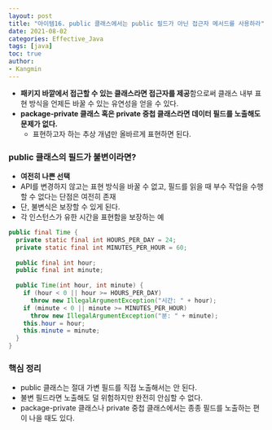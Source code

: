 ```yaml
---
layout: post
title: "아이템16. public 클래스에서는 public 필드가 아닌 접근자 메서드를 사용하라"
date: 2021-08-02
categories: Effective_Java
tags: [java]
toc: true
author:
- Kangmin
---
```


- **패키지 바깥에서 접근할 수 있는 클래스라면 접근자를 제공**함으로써 클래스 내부 표현 방식을 언제든 바꿀 수 있는 유연성을 얻을 수 있다.
- **package-private 클래스 혹은 private 중첩 클래스라면 데이터 필드를 노출해도 문제가 없다.**
  - 표현하고자 하는 추상 개념만 올바르게 표현하면 된다.



### public 클래스의 필드가 불변이라면?

- **여전히 나쁜 선택**
- API를 변경하지 않고는 표현 방식을 바꿀 수 없고, 필드를 읽을 때 부수 작업을 수행할 수 없다는 단점은 여전히 존재
- 단, 불변식은 보장할 수 있게 된다.
- 각 인스턴스가 유한 시간을 표현함을 보장하는 예

```java
public final Time {
  private static final int HOURS_PER_DAY = 24;
  private static final int MINUTES_PER_HOUR = 60;
  
  public final int hour;
  public final int minute;
  
  public Time(int hour, int minute) {
    if (hour < 0 || hour >= HOURS_PER_DAY)
      throw new IllegalArgumentException("시간: " + hour);
    if (minute < 0 || minute >= MINUTES_PER_HOUR)
      throw new IllegalArgumentException("분: " + minute);
    this.hour = hour;
    this.minute = minute;
  }
}
```



### 핵심 정리

- public 클래스는 절대 가변 필드를 직접 노출해서는 안 된다.
- 불변 필드라면 노출해도 덜 위험하지만 완전히 안심할 수 없다.
- package-private 클래스나 private 중첩 클래스에서는 종종 필드를 노출하는 편이 나을 때도 있다.